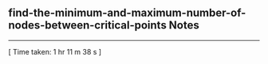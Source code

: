 <h2>find-the-minimum-and-maximum-number-of-nodes-between-critical-points Notes</h2><hr>[ Time taken: 1 hr 11 m 38 s ]